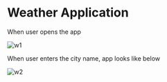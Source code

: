 # Weather Application 
When user opens the app


![w1](https://user-images.githubusercontent.com/44563718/131644835-638e456d-dbe8-47a2-992f-51b212216885.PNG)



When user enters the city name, app looks like below


![w2](https://github.com/manoj228/WeatherApplication/issues/2#issue-984909009)

